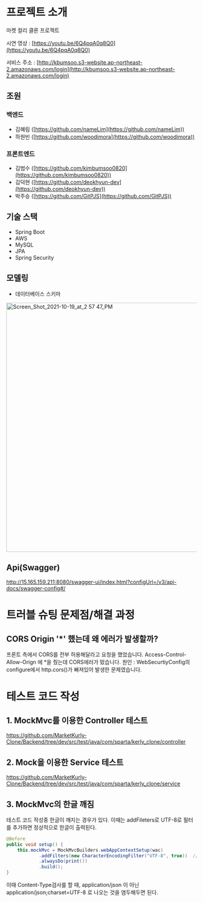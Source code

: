 # 프로젝트 소개

마켓 컬리 클론 프로젝트

시연 영상 : [https://youtu.be/6Q4pqA0q8Q0](https://youtu.be/6Q4pqA0q8Q0)

서비스 주소 : [http://kbumsoo.s3-website.ap-northeast-2.amazonaws.com/login](http://kbumsoo.s3-website.ap-northeast-2.amazonaws.com/login)

## 조원

### 백엔드

- 김혜림 ([https://github.com/nameLim](https://github.com/nameLim))
- 하원빈 ([https://github.com/woodimora](https://github.com/woodimora))

### 프론트엔드

- 김범수 ([https://github.com/kimbumsoo0820](https://github.com/kimbumsoo0820))
- 김덕현 ([https://github.com/deokhyun-dev](https://github.com/deokhyun-dev))
- 박주승 ([https://github.com/GitPJS](https://github.com/GitPJS))

## 기술 스택

- Spring Boot
- AWS
- MySQL
- JPA
- Spring Security

## 모델링

- 데이터베이스 스키마
 <img width="660" alt="Screen_Shot_2021-10-19_at_2 57 47_PM" src="https://user-images.githubusercontent.com/70922665/138451938-7d7cba18-01e2-4312-b21c-03a30b6eedb6.png">
  
    
## Api(Swagger)
http://15.165.159.211:8080/swagger-ui/index.html?configUrl=/v3/api-docs/swagger-config#/
    

# 트러블 슈팅 문제점/해결 과정
## CORS Origin '*' 했는데 왜 에러가 발생할까? 
프론트 측에서 CORS를 전부 허용해달라고 요청을 했었습니다. 
Access-Control-Allow-Orign 에 *을 줬는데 CORS에러가 떴습니다.
원인 : WebSecurtiyConfig의 configure에서 http.cors()가 빠져있어 발생한 문제였습니다.


# 테스트 코드 작성
## 1. MockMvc를 이용한 Controller 테스트
https://github.com/MarketKurly-Clone/Backend/tree/dev/src/test/java/com/sparta/kerly_clone/controller
## 2. Mock을 이용한 Service 테스트
https://github.com/MarketKurly-Clone/Backend/tree/dev/src/test/java/com/sparta/kerly_clone/service


## 3. MockMvc의 한글 깨짐
테스트 코드 작성중 한글이 깨지는 경우가 있다. 이때는 addFileters로 UTF-8로 필터를 추가하면 정상적으로 한글이 출력된다.
``` java
@Before
public void setup() {
    this.mockMvc = MockMvcBuilders.webAppContextSetup(wac)
            .addFilters(new CharacterEncodingFilter("UTF-8", true))  // 필터 추가
            .alwaysDo(print())
            .build();
}
```
이때 Content-Type검사를 할 때, application/json 이 아닌 application/json;charset=UTF-8 로 나오는 것을 염두해두면 된다.
